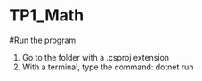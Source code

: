 # TP1_Math

#Run the program
1. Go to the folder with a .csproj extension <br />
2. With a terminal, type the command: dotnet run
